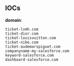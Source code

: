 
## IOCs

__domain__:

```text
ticket-lvmh.com
ticket-dior.com
ticket-louisvuitton.com
ticket-nike.com
ticket-audemarspiguet.com
companyname-my-salesforce.com
keyword-salesforce.com
dashboard-salesforce.com
```